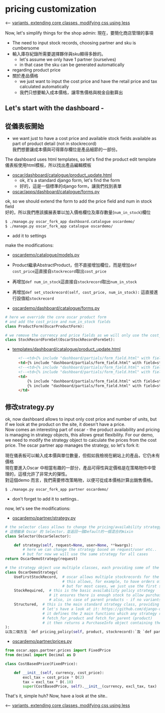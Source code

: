 # pricing customization

<p dir=ltr><-- <a href="/demo/3.variants-and-dates/README.md">variants, extending core classes, modifying css using less</a></p>

Now, let's simplify things for the shop admin:
現在，要簡化商店管理的事項

* The need to input stock records, choosing partner and sku is cumbersome
* 輸入庫存紀錄所需要選擇夥伴與sku顯得多餘的。
  * let's assume we only have 1 partner (ourselves)
  * in that case the sku can be generated automatically
* regarding product price
* 關於產品價格
  * we just want to input the cost price and have the retail price and tax calculated automatically
  * 我們只想要輸入成本價格，讓零售價格與稅金自動算出
## Let's start with the dashboard -
## 從儀表板開始

* we want just to have a cost price and available stock fields available as part of product detail (not in stockrecord)  
我們想要讓成本價與可得庫存欄位是產品細節的一部份。

The dashboard uses html templates, so let's find the product edit template  
儀表板使用html模板，所以找出產品編輯模板
* [oscar/dashboard/catalogue/product_update.html](https://github.com/django-oscar/django-oscar/blob/master/src/oscar/templates/oscar/dashboard/catalogue/product_update.html#L97)
  * ok, it's a standard django form, let's find the form
  * 好的，這是一個標準的django form，讓我們找到表單
* [oscar/apps/dashboard/catalogue/forms.py](https://github.com/django-oscar/django-oscar/blob/master/src/oscar/apps/dashboard/catalogue/forms.py#L157)

ok, so we should extend the form to add the price field and num in stock field  
好的，所以我們應該擴展表單以加入價格欄位及庫存數量(`num_in_stock`)欄位
```bash
$ ./manage.py oscar_fork_app dashboard.catalogue oscardemo/
$ ./manage.py oscar_fork_app catalogue oscardemo/
```

* add it to settings

make the modifications:

* [oscardemo/catalogue/models.py](oscardemo/catalogue/models.py)
* Product繼承AbstractProduct，但不直接增加欄位，而是增加`def cost_price`這直接自`stockrecord`取出`cost_price`
* 再增加`def num_in_stock`這直接自`stockrecord`取出`num_in_stock`
* 再增加`def set_stockrecord(self, cost_price, num_in_stock):` 這直接進行設值給`stockrecord`

* [oscardemo/dashboard/catalogue/forms.py](oscardemo/dashboard/catalogue/forms.py)
```python
# here we override the core oscar product form
# and add the cost_price and num_in_stock fields
class ProductForm(OscarProductForm):

# we remove the currency and price fields as we will only use the cost_price field
class StockRecordFormSet(OscarStockRecordFormSet):

```
* [templates/dashboard/catalogue/product_update.html](templates/dashboard/catalogue/product_update.html)
```html
      <!--<td>{% include "dashboard/partials/form_field.html" with field=stockrecord_form.price_currency nolabel=True %}</td>-->
      <td>{% include "dashboard/partials/form_field.html" with field=stockrecord_form.cost_price nolabel=True %}</td>
      <!--<td>{% include "dashboard/partials/form_field.html" with field=stockrecord_form.price_excl_tax nolabel=True %}</td>-->
      <!--<td>{% include "dashboard/partials/form_field.html" with field=stockrecord_form.price_retail nolabel=True %}</td>-->
      <td>
          {% include "dashboard/partials/form_field.html" with field=stockrecord_form.id nolabel=True %}
          {% include "dashboard/partials/form_field.html" with field=stockrecord_form.DELETE nolabel=True %}
      </td>
```

## 修改strategy.py
ok, now dashboard allows to input only cost price and number of units, but if we look at the product on the site, it doesn't have a price.  
Now comes an interesting part of oscar - the product availability and pricing is managing in strategy objects, this allows great flexibility.
For our demo, we need to modify the strategy object to calculate the prices from the cost price.
The oscar partner app manages the strategy, so let's fork it:

現在儀表板可以輸入成本價與單位數量，但假如我檢視在網站上的產品，它仍未有價格  
現在要進入Oscar 中相當有趣的一部分，產品可得性與定價格是在策略物件中管理的，這樣允許了非常大的彈性。  
對這個demo 而言，我們需要修改策略物，以便可從成本價格計算出銷售價格。  


```bash
$ ./manage.py oscar_fork_app partner oscardemo/
```

* don't forget to add it to settings..

now, let's see the modifications:

* [oscardemo/partner/strategy.py](oscardemo/partner/strategy.py)
```python
# the selector class allows to change the pricing/availability strategy
# 這裡繼承 Oscar 的 Selector，並返回一個Default的一個混合的mixin
class Selector(OscarSelector):

    def strategy(self, request=None, user=None, **kwargs):
        # here we can change the strategy based on request/user etc..
        # but for now we will use the same strategy for all cases
return OscarDemoStrategy(request)

# the strategy object use multiple classes, each providing some of the functionality
class OscarDemoStrategy(
    UseFirstStockRecord,  # oscar allows multiple stockrecords for the same product
                          # this allows, for example, to have orders of a large quantity be made via a different supplier
                          # but for most cases, we just use the first stock record
    StockRequired,  # this is the basic availability policy strategy
                    # it ensures there is enough stock to allow purchasing the product
                    # also, in case of parent products - if no variants are available, the parent will not be available
    Structured,  # this is the main standard strategy class, providing a lot of common functionality
                 # let's have a look at it: https://github.com/django-oscar/django-oscar/blob/1.1.1/src/oscar/apps/partner/strategy.py#L101
                 # it defines the 2 main functions which any strategy requires -
                 # fetch_for_product and fetch_for_parent (product)
                 # it then returns a PurchaseInfo object containing the price and availability
):
以及二個方法 `def pricing_policy(self, product, stockrecord):`及 `def parent_pricing_policy(self, product, children_stock):`，皆來自`Structured`
```

* [oscardemo/partner/prices.py](oscardemo/partner/prices.py)
```python
from oscar.apps.partner.prices import FixedPrice
from decimal import Decimal as D

class CostBasedPrice(FixedPrice):

    def __init__(self, currency, cost_price):
        excl_tax = cost_price * D(2)
        tax = excl_tax * D(.18)
        super(CostBasedPrice, self).__init__(currency, excl_tax, tax)
```
That's it, simple huh? Now, have a look at the site..

<p dir=ltr><-- <a href="/demo/3.variants-and-dates/README.md">variants, extending core classes, modifying css using less</a></p>
